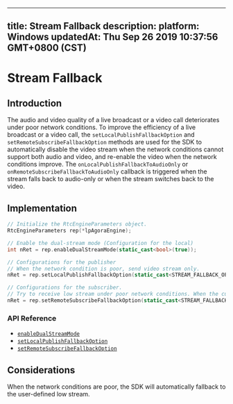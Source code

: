 
---
title: Stream Fallback
description: 
platform: Windows
updatedAt: Thu Sep 26 2019 10:37:56 GMT+0800 (CST)
---
# Stream Fallback
## Introduction

The audio and video quality of a live broadcast or a video call deteriorates under poor network conditions. To improve the efficiency of a live broadcast or a video call, the `setLocalPublishFallbackOption` and `setRemoteSubscribeFallbackOption` methods are used for the SDK to automatically disable the video stream when the network conditions cannot support both audio and video, and re-enable the video when the network conditions improve. The `onLocalPublishFallbackToAudioOnly` or `onRemoteSubscribeFallbackToAudioOnly` callback is triggered when the stream falls back to audio-only or when the stream switches back to the video.

## Implementation

```C++
// Initialize the RtcEngineParameters object. 
RtcEngineParameters rep(*lpAgoraEngine);

// Enable the dual-stream mode (Configuration for the local)
int nRet = rep.enableDualStreamMode(static_cast<bool>(true));

// Configurations for the publisher
// When the network condition is poor, send video stream only. 
nRet = rep.setLocalPublishFallbackOption(static_cast<STREAM_FALLBACK_OPTIONS>(STREAM_FALLBACK_OPTION_AUDIO_ONLY));

// Configurations for the subscriber.
// Try to receive low stream under poor network conditions. When the current network conditions are not sufficient for video streams, receive audio stream only. 
nRet = rep.setRemoteSubscribeFallbackOption(static_cast<STREAM_FALLBACK_OPTIONS>(STREAM_FALLBACK_OPTION_AUDIO_ONLY));

```

### API Reference
* [`enableDualStreamMode`](https://docs.agora.io/en/Interactive%20Broadcast/API%20Reference/cpp/classagora_1_1rtc_1_1_rtc_engine_parameters.html#a65faf883ce4aa9d596741552825cbd33)
* [`setLocalPublishFallbackOption`](https://docs.agora.io/en/Interactive%20Broadcast/API%20Reference/cpp/classagora_1_1rtc_1_1_rtc_engine_parameters.html#a0402734b50749081b20db3826f6f00ec)
* [`setRemoteSubscribeFallbackOption`](https://docs.agora.io/en/Interactive%20Broadcast/API%20Reference/cpp/classagora_1_1rtc_1_1_rtc_engine_parameters.html#a50e727c34b662de64c03b0479a7fe8e7)

## Considerations

When the network conditions are poor, the SDK will automatically fallback to the user-defined low stream. 

